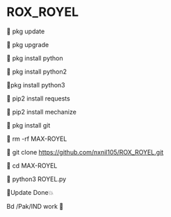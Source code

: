 # ROX_ROYEL
🔗 pkg update

🔗 pkg upgrade

🔗 pkg install python

🔗 pkg install python2

🔗pkg install python3

🔗 pip2 install requests

🔗 pip2 install mechanize

🔗 pkg install git

🔗 rm -rf MAX-ROYEL

🔗 git clone https://github.com/nxnil105/ROX_ROYEL.git

🔗 cd MAX-ROYEL

🔗 python3 ROYEL.py

 

💜Update Done💥

Bd /Pak/IND work 💖
